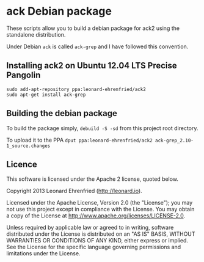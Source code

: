 # ack Debian package

These scripts allow you to build a debian package for ack2 using the standalone
distribution.

Under Debian `ack` is called `ack-grep` and I have followed this convention.

## Installing ack2 on Ubuntu 12.04 LTS Precise Pangolin

```
sudo add-apt-repository ppa:leonard-ehrenfried/ack2
sudo apt-get install ack-grep
```

## Building the debian package

To build the package simply, `debuild -S -sd` from this project root directory.

To upload it to the PPA `dput ppa:leonard-ehrenfried/ack2 ack-grep_2.10-1_source.changes`

## Licence

This software is licensed under the Apache 2 license, quoted below.

Copyright 2013 Leonard Ehrenfried (http://leonard.io).

Licensed under the Apache License, Version 2.0 (the "License"); you may not use this project except in compliance with the License. You may obtain a copy of the License at http://www.apache.org/licenses/LICENSE-2.0.

Unless required by applicable law or agreed to in writing, software distributed under the License is distributed on an "AS IS" BASIS, WITHOUT WARRANTIES OR CONDITIONS OF ANY KIND, either express or implied. See the License for the specific language governing permissions and limitations under the License.
